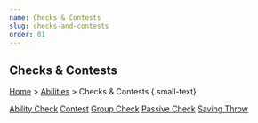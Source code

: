 ```yaml
---
name: Checks & Contests
slug: checks-and-contests
order: 01
---
```

## Checks & Contests
[Home](dm-operations-center) > [Abilities](abilities) > Checks & Contests  {.small-text}

<div id="menu-container">
    <a href="ability-check">Ability Check</a>
    <a href="contest">Contest</a>
    <a href="group-check">Group Check</a>
    <a href="passive-check">Passive Check</a>
    <a href="saving-throw">Saving Throw</a>
</div>

